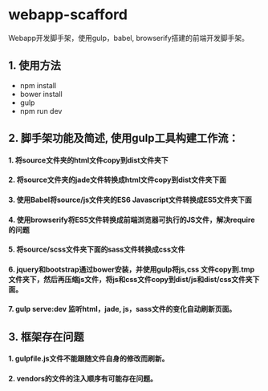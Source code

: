 # webapp-scafford
Webapp开发脚手架，使用gulp，babel, browserify搭建的前端开发脚手架。

## 1. 使用方法
  - npm install
  - bower install
  - gulp
  - npm run dev
  
## 2. 脚手架功能及简述, 使用gulp工具构建工作流：
  #### 1. 将source文件夹的html文件copy到dist文件夹下
  #### 2. 将source文件夹的jade文件转换成html文件copy到dist文件夹下面
  #### 3. 使用Babel将source/js文件夹的ES6 Javascript文件转换成ES5文件夹下面
  #### 4. 使用browserify将ES5文件转换成前端浏览器可执行的JS文件，解决require的问题
  #### 5. 将source/scss文件夹下面的sass文件转换成css文件
  #### 6. jquery和bootstrap通过bower安装，并使用gulp将js,css 文件copy到.tmp文件夹下，然后再压缩js文件，将js和css文件copy到dist/js和dist/css文件夹下面。
  #### 7. gulp serve:dev 监听html，jade, js，sass文件的变化自动刷新页面。



## 3. 框架存在问题
  #### 1. gulpfile.js文件不能跟随文件自身的修改而刷新。
  #### 2. vendors的文件的注入顺序有可能存在问题。
